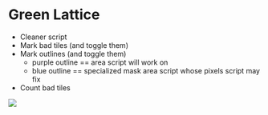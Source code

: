 Green Lattice
=============

- Cleaner script
- Mark bad tiles (and toggle them)
- Mark outlines (and toggle them)
    + purple outline == area script will work on
    + blue outline == specialized mask area script whose pixels script may fix
- Count bad tiles

![](http://i.imgur.com/JAkLF2R.png)
